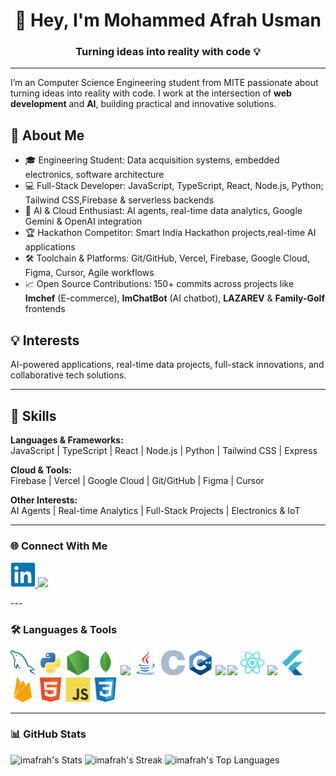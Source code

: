 <h1 align="center">👋 Hey, I'm Mohammed Afrah Usman</h1>
<h3 align="center">Turning ideas into reality with code 💡</h3>

---

I’m an Computer Science Engineering student from MITE passionate about turning ideas into reality with code. I work at the intersection of **web development** and **AI**, building practical and innovative solutions.

## 🚀 About Me
- 🎓 Engineering Student: Data acquisition systems, embedded electronics, software architecture  
- 💻 Full-Stack Developer: JavaScript, TypeScript, React, Node.js, Python; Tailwind CSS,Firebase & serverless backends  
- 🤖 AI & Cloud Enthusiast: AI agents, real-time data analytics, Google Gemini & OpenAI integration  
- 🏆 Hackathon Competitor: Smart India Hackathon projects,real-time AI applications  
- 🛠 Toolchain & Platforms: Git/GitHub, Vercel, Firebase, Google Cloud, Figma, Cursor, Agile workflows  
- 📈 Open Source Contributions: 150+ commits across projects like **Imchef** (E-commerce), **ImChatBot** (AI chatbot), **LAZAREV** & **Family-Golf** frontends  

## 💡 Interests
AI-powered applications, real-time data projects, full-stack innovations, and collaborative tech solutions.

---

## 🔧 Skills

**Languages & Frameworks:**  
JavaScript | TypeScript | React | Node.js | Python | Tailwind CSS | Express  

**Cloud & Tools:**  
Firebase | Vercel | Google Cloud | Git/GitHub | Figma | Cursor  

**Other Interests:**  
AI Agents | Real-time Analytics | Full-Stack Projects | Electronics & IoT  

---

### 🌐 Connect With Me
<p align="left">
<a href="https://linkedin.com/in/mohammed-afrah-usman-6bb087294" target="_blank">
<img src="https://raw.githubusercontent.com/devicons/devicon/master/icons/linkedin/linkedin-original.svg" width="40"/>
</a>
<a href="https://leetcode.com/u/Imafrah/" target="_blank">
<img src="https://upload.wikimedia.org/wikipedia/commons/1/19/LeetCode_logo_black.png" width="40"/>
</a>
</p>
---

### 🛠 Languages & Tools
<p align="left">
<img src="https://raw.githubusercontent.com/devicons/devicon/master/icons/mysql/mysql-original.svg" width="40"/> 
<img src="https://raw.githubusercontent.com/devicons/devicon/master/icons/python/python-original.svg" width="40"/> 
<img src="https://raw.githubusercontent.com/devicons/devicon/master/icons/nodejs/nodejs-original.svg" width="40"/> 
<img src="https://raw.githubusercontent.com/devicons/devicon/master/icons/mongodb/mongodb-original.svg" width="40"/> 
<img src="https://www.vectorlogo.zone/logos/figma/figma-icon.svg" width="40"/> 
<img src="https://raw.githubusercontent.com/devicons/devicon/master/icons/java/java-original.svg" width="40"/> 
<img src="https://raw.githubusercontent.com/devicons/devicon/master/icons/c/c-original.svg" width="40"/> 
<img src="https://raw.githubusercontent.com/devicons/devicon/master/icons/cplusplus/cplusplus-original.svg" width="40"/> 
<img src="https://upload.wikimedia.org/wikipedia/commons/4/45/Notion_app_logo.png" width="40"/> 
<img src="https://www.vectorlogo.zone/logos/getpostman/getpostman-icon.svg" width="40"/> 
<img src="https://raw.githubusercontent.com/devicons/devicon/master/icons/react/react-original.svg" width="40"/>
<img src="https://encrypted-tbn0.gstatic.com/images?q=tbn:ANd9GcQfRklXyWQy1ditXPl8oBPdbcdjxuiVU3Z3VA&s" width="40"/> 
<img src="https://raw.githubusercontent.com/devicons/devicon/master/icons/flutter/flutter-original.svg" width="40"/>
<img src="https://raw.githubusercontent.com/devicons/devicon/master/icons/firebase/firebase-plain.svg" width="40"/>
<img src="https://raw.githubusercontent.com/devicons/devicon/master/icons/html5/html5-original.svg" width="40"/> 
<img src="https://raw.githubusercontent.com/devicons/devicon/master/icons/javascript/javascript-original.svg" width="40"/> 
<img src="https://raw.githubusercontent.com/devicons/devicon/master/icons/css3/css3-original.svg" width="40"/> 
</p>

---

### 📊 GitHub Stats
![imafrah's Stats](https://github-readme-stats.vercel.app/api?username=imafrah&theme=tokyonight&show_icons=true&hide_border=false&count_private=false)
![imafrah's Streak](https://github-readme-streak-stats.herokuapp.com/?user=imafrah&theme=tokyonight&hide_border=false)
![imafrah's Top Languages](https://github-readme-stats.vercel.app/api/top-langs/?username=imafrah&theme=tokyonight&show_icons=true&hide_border=false&layout=compact)
